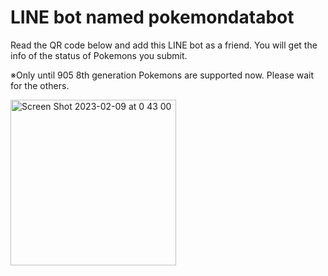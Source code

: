 # LINE bot named pokemondatabot

Read the QR code below and add this LINE bot as a friend.
You will get the info of the status of Pokemons you submit.

※Only until 905 8th generation Pokemons are supported now.
Please wait for the others.

<img width="265" alt="Screen Shot 2023-02-09 at 0 43 00" src="https://user-images.githubusercontent.com/69415488/217579094-01e684e4-6734-4366-ad38-1ca35f006520.png">